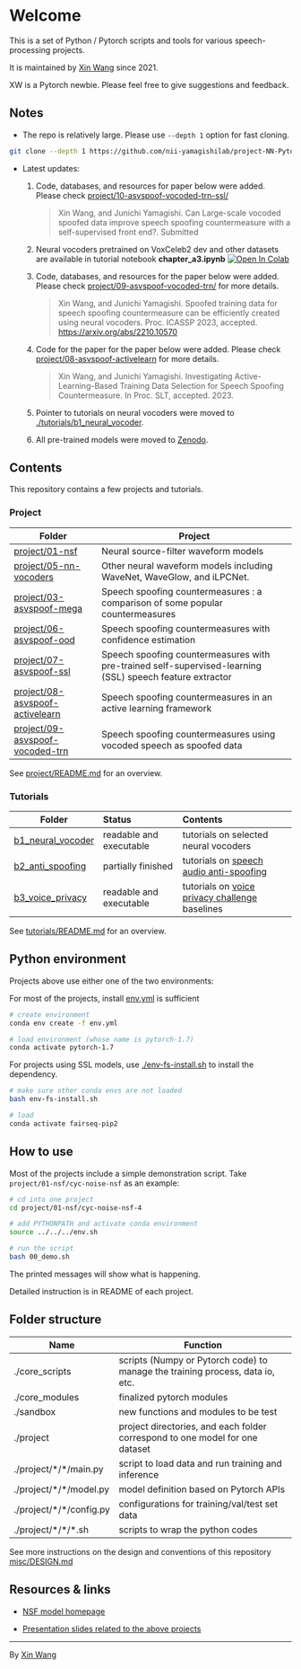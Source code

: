 # Welcome 

This is a set of Python / Pytorch scripts and tools for various speech-processing projects. 

It is maintained by [Xin Wang](http://tonywangx.github.io/) since 2021.  

XW is a Pytorch newbie. Please feel free to give suggestions and feedback.

## Notes


* The repo is relatively large. Please use `--depth 1` option for fast cloning.

```sh
git clone --depth 1 https://github.com/nii-yamagishilab/project-NN-Pytorch-scripts.git
```

* Latest updates:
   1. Code, databases, and resources for paper below were added. Please check [project/10-asvspoof-vocoded-trn-ssl/](project/10-asvspoof-vocoded-trn-ssl/)
       > Xin Wang, and Junichi Yamagishi. Can Large-scale vocoded spoofed data improve speech spoofing countermeasure with a self-supervised front end?. Submitted
   1. Neural vocoders pretrained on VoxCeleb2 dev and other datasets are available in tutorial notebook **chapter_a3.ipynb** [![Open In Colab](https://colab.research.google.com/assets/colab-badge.svg)](https://colab.research.google.com/drive/1xObWejhqcdSxFAjfWI7sudwPPMoCx-vA?usp=sharing)
   2. Code, databases, and resources for the paper below were added. Please check [project/09-asvspoof-vocoded-trn/](project/09-asvspoof-vocoded-trn/) for more details.
      > Xin Wang, and Junichi Yamagishi. Spoofed training data for speech spoofing countermeasure can be efficiently created using neural vocoders. Proc. ICASSP 2023, accepted. https://arxiv.org/abs/2210.10570
   3. Code for the paper for the paper below were added. Please check [project/08-asvspoof-activelearn](project/08-asvspoof-activelearn) for more details.
      > Xin Wang, and Junichi Yamagishi. Investigating Active-Learning-Based Training Data Selection for Speech Spoofing Countermeasure. In Proc. SLT, accepted. 2023.
   4. Pointer to tutorials on neural vocoders were moved to [./tutorials/b1_neural_vocoder](./tutorials/b1_neural_vocoder/README.md).
   
   5. All pre-trained models were moved to [Zenodo](https://doi.org/10.5281/zenodo.6349636).

## Contents

This repository contains a few projects and tutorials.

### Project


Folder | Project
------------ | -------------
[project/01-nsf](project/01-nsf) | Neural source-filter waveform models
[project/05-nn-vocoders ](project/05-nn-vocoders ) | Other neural waveform models including WaveNet, WaveGlow, and iLPCNet.
[project/03-asvspoof-mega](project/03-asvspoof-mega) | Speech spoofing countermeasures  : a comparison of some popular countermeasures
[project/06-asvspoof-ood](project/06-asvspoof-ood) | Speech spoofing countermeasures  with confidence estimation
[project/07-asvspoof-ssl](project/07-asvspoof-ssl) | Speech spoofing countermeasures with pre-trained self-supervised-learning (SSL) speech feature extractor
[project/08-asvspoof-activelearn](project/08-asvspoof-activelearn) | Speech spoofing countermeasures in an active learning framework
[project/09-asvspoof-vocoded-trn](project/09-asvspoof-vocoded-trn) | Speech spoofing countermeasures using vocoded speech as spoofed data


See [project/README.md](project) for an overview.

### Tutorials

 Folder | Status | Contents 
 --- | :-- | :-- 
 [b1_neural_vocoder](tutorials/b1_neural_vocoder) | readable and executable | tutorials on selected neural vocoders
 [b2_anti_spoofing](tutorials/b2_anti_spoofing) | partially finished | tutorials on [speech audio anti-spoofing](https://www.asvspoof.org/) 
 [b3_voice_privacy](tutorials/b3_voiceprivacy_ch) | readable and executable | tutorials on [voice privacy challenge](https://www.voiceprivacychallenge.org/) baselines

See [tutorials/README.md](tutorials) for an overview.

## Python environment

Projects above use either one of the two environments:

For most of the projects, install [env.yml](./env.yml) is sufficient 
```sh
# create environment
conda env create -f env.yml

# load environment (whose name is pytorch-1.7)
conda activate pytorch-1.7
```

For projects using SSL models, use [./env-fs-install.sh](./env-fs-install.sh) to install the dependency.
```sh
# make sure other conda envs are not loaded
bash env-fs-install.sh

# load
conda activate fairseq-pip2
```

## How to use

Most of the projects include a simple demonstration script. Take `project/01-nsf/cyc-noise-nsf` as an example:

```sh
# cd into one project
cd project/01-nsf/cyc-noise-nsf-4

# add PYTHONPATH and activate conda environment
source ../../../env.sh 

# run the script
bash 00_demo.sh
```

The printed messages will show what is happening. 

Detailed instruction is in README of each project.

## Folder structure

Name | Function
------------ | -------------
./core_scripts | scripts (Numpy or Pytorch code) to manage the training process, data io, etc.
./core_modules | finalized pytorch modules 
./sandbox | new functions and modules to be test
./project | project directories, and each folder correspond to one model for one dataset
./project/\*/\*/main.py | script to load data and run training and inference
./project/\*/\*/model.py | model definition based on Pytorch APIs
./project/\*/\*/config.py | configurations for training/val/test set data
./project/\*/\*/\*.sh | scripts to wrap the python codes

See more instructions on the design and conventions of this repository [misc/DESIGN.md](misc/DESIGN.md)



## Resources & links

* [NSF model homepage](https://nii-yamagishilab.github.io/samples-nsf/)

* [Presentation slides related to the above projects](http://tonywangx.github.io/slide.html)


---
By [Xin Wang](http://tonywangx.github.io/)